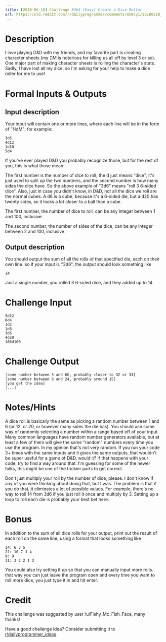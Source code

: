 ```yaml
---
title: [2018-06-18] Challenge #364 [Easy] Create a Dice Roller
url: https://old.reddit.com/r/dailyprogrammer/comments/8s0cy1/20180618_challenge_364_easy_create_a_dice_roller/
---
```


# Description

I love playing D&D with my friends, and my favorite part is creating character sheets \(my DM is notorious for killing us all off by level 3 or so\). One major part of making character sheets is rolling the character's stats. Sadly, I have lost all my dice, so I'm asking for your help to make a dice roller for me to use!

# Formal Inputs & Outputs

## Input description

Your input will contain one or more lines, where each line will be in the form of "NdM"; for example:

    3d6
    4d12
    1d10
    5d4

If you've ever played D&D you probably recognize those, but for the rest of you, this is what those mean:

The first number is the number of dice to roll, the d just means "dice", it's just used to split up the two numbers, and the second number is how many sides the dice have. So the above example of "3d6" means "roll 3 6\-sided dice". Also, just in case you didn't know, in D&D, not all the dice we roll are the normal cubes. A d6 is a cube, because it's a 6\-sided die, but a d20 has twenty sides, so it looks a lot closer to a ball than a cube.

The first number, the number of dice to roll, can be any integer between 1 and 100, inclusive.

The second number, the number of sides of the dice, can be any integer between 2 and 100, inclusive.

## Output description

You should output the sum of all the rolls of that specified die, each on their own line. so if your input is "3d6", the output should look something like

    14

Just a single number, you rolled 3 6\-sided dice, and they added up to 14.

# Challenge Input

    5d12
    6d4
    1d2
    1d8
    3d6
    4d20
    100d100

# Challenge Output

    [some number between 5 and 60, probably closer to 32 or 33]
    [some number between 6 and 24, probably around 15]
    [you get the idea]
    [...]

# Notes/Hints

A dice roll is basically the same as picking a random number between 1 and 6 \(or 12, or 20, or however many sides the die has\). You should use some way of randomly selecting a number within a range based off of your input. Many common languages have random number generators available, but at least a few of them will give the same "random" numbers every time you use the program. In my opinion that's not very random. If you run your code 3\+ times with the same inputs and it gives the same outputs, that wouldn't be super useful for a game of D&D, would it? If that happens with your code, try to find a way around that. I'm guessing for some of the newer folks, this might be one of the trickier parts to get correct.

Don't just multiply your roll by the number of dice, please. I don't know if any of you were thinking about doing that, but I was. The problem is that if you do that, it eliminates a lot of possible values. For example, there's no way to roll 14 from 3d6 if you just roll it once and multiply by 3. Setting up a loop to roll each die is probably your best bet here.

# Bonus

In addition to the sum of all dice rolls for your output, print out the result of each roll on the same line, using a format that looks something like

    14: 6 3 5
    22: 10 7 1 4
    9: 9
    11: 3 2 2 1 3

You could also try setting it up so that you can manually input more rolls. that way you can just leave the program open and every time you want to roll more dice, you just type it in and hit enter.

# Credit

This challenge was suggested by user /u/Fishy_Mc_Fish_Face, many thanks!

Have a good challenge idea? Consider submitting it to [r/dailyprogrammer\_ideas](https://www.reddit.com/r/dailyprogrammer_ideas)